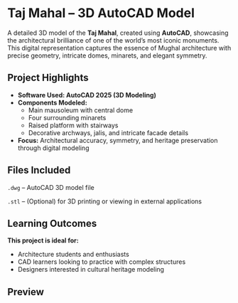 
# Taj Mahal – 3D AutoCAD Model

A detailed 3D model of the **Taj Mahal**, created using **AutoCAD**, showcasing the architectural brilliance of one of the world’s most iconic monuments. This digital representation captures the essence of Mughal architecture with precise geometry, intricate domes, minarets, and elegant symmetry.

## Project Highlights
- **Software Used: AutoCAD 2025 (3D Modeling)**
- **Components Modeled:**
  - Main mausoleum with central dome
  - Four surrounding minarets
  - Raised platform with stairways
  - Decorative archways, jalis, and intricate facade details
- **Focus:** Architectural accuracy, symmetry, and heritage preservation through digital modeling

## Files Included
`.dwg` – AutoCAD 3D model file

`.stl` – (Optional) for 3D printing or viewing in external applications

## Learning Outcomes
**This project is ideal for:**
- Architecture students and enthusiasts  
- CAD learners looking to practice with complex structures  
- Designers interested in cultural heritage modeling

## Preview


